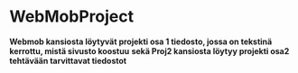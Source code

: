 # WebMobProject

**Webmob kansiosta löytyvät projekti osa 1 tiedosto, jossa on tekstinä kerrottu, mistä sivusto koostuu**
**sekä Proj2 kansiosta löytyy projekti osa2 tehtävään tarvittavat tiedostot**
